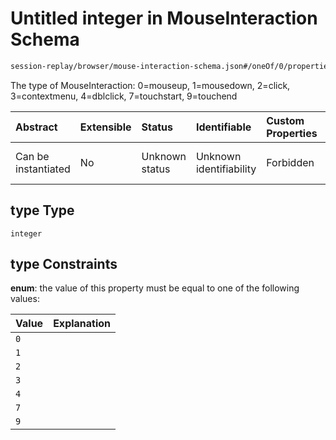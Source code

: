 # Untitled integer in MouseInteraction Schema

```txt
session-replay/browser/mouse-interaction-schema.json#/oneOf/0/properties/type
```

The type of MouseInteraction: 0=mouseup, 1=mousedown, 2=click, 3=contextmenu, 4=dblclick, 7=touchstart, 9=touchend

| Abstract            | Extensible | Status         | Identifiable            | Custom Properties | Additional Properties | Access Restrictions | Defined In                                                                                                            |
| :------------------ | :--------- | :------------- | :---------------------- | :---------------- | :-------------------- | :------------------ | :-------------------------------------------------------------------------------------------------------------------- |
| Can be instantiated | No         | Unknown status | Unknown identifiability | Forbidden         | Allowed               | Read only           | [mouse-interaction-schema.json\*](../out/session-replay/browser/mouse-interaction-schema.json "open original schema") |

## type Type

`integer`

## type Constraints

**enum**: the value of this property must be equal to one of the following values:

| Value | Explanation |
| :---- | :---------- |
| `0`   |             |
| `1`   |             |
| `2`   |             |
| `3`   |             |
| `4`   |             |
| `7`   |             |
| `9`   |             |
